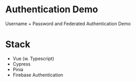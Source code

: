 # Authentication Demo

Username + Password and Federated Authentication Demo

# Stack
* Vue (w. Typescript)
* Cypress
* Pinia
* Firebase Authentication
